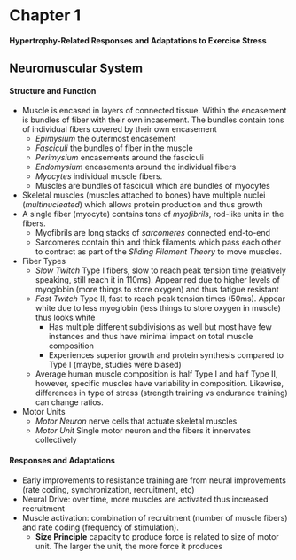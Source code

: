 # Chapter 1

#### Hypertrophy-Related Responses and Adaptations to Exercise Stress

## Neuromuscular System

#### Structure and Function

- Muscle is encased in layers of connected tissue. Within the encasement is 
  bundles of fiber with their own incasement. The bundles contain tons of 
  individual fibers covered by their own encasement
  - _Epimysium_ the outermost encasement
  - _Fasciculi_ the bundles of fiber in the muscle
  - _Perimysium_ encasements around the fasciculi
  - _Endomysium_ encasements around the individual fibers 
  - _Myocytes_ individual muscle fibers. 
  - Muscles are bundles of fasciculi which are bundles of myocytes 
- Skeletal muscles (muscles attached to bones) have multiple nuclei 
  (_multinucleated_) which allows protein production and thus growth 
- A single fiber (myocyte) contains tons of _myofibrils_, rod-like units in the
  fibers.
  - Myofibrils are long stacks of _sarcomeres_ connected end-to-end 
  - Sarcomeres contain thin and thick filaments which pass each other to 
    contract as part of the _Sliding Filament Theory_ to move muscles.
- Fiber Types
  - _Slow Twitch_ Type I fibers, slow to reach peak tension time (relatively
    speaking, still reach it in 110ms). Appear red due to higher levels of 
    myoglobin (more things to store oxygen) and thus fatigue resistant
  - _Fast Twitch_ Type II, fast to reach peak tension times (50ms). Appear
    white due to less myoglobin (less things to store oxygen in muscle) thus
    looks white
    - Has multiple different subdivisions as well but most have few instances
      and thus have minimal impact on total muscle composition 
    - Experiences superior growth and protein synthesis compared to Type I
      (maybe, studies were biased)
  - Average human muscle composition is half Type I and half Type II, however,
    specific muscles have variability in composition. Likewise, differences
    in type of stress (strength training vs endurance training) can change
    ratios. 
- Motor Units
  - _Motor Neuron_ nerve cells that actuate skeletal muscles
  - _Motor Unit_ Single motor neuron and the fibers it innervates collectively

#### Responses and Adaptations

- Early improvements to resistance training are from neural improvements (rate
  coding, synchronization, recruitment, etc)
- Neural Drive: over time, more muscles are activated thus increased recruitment
- Muscle activation: combination of recruitment (number of muscle fibers) and
  rate coding (frequency of stimulation). 
  - **Size Principle** capacity to produce force is related to size of motor
    unit. The larger the unit, the more force it produces
